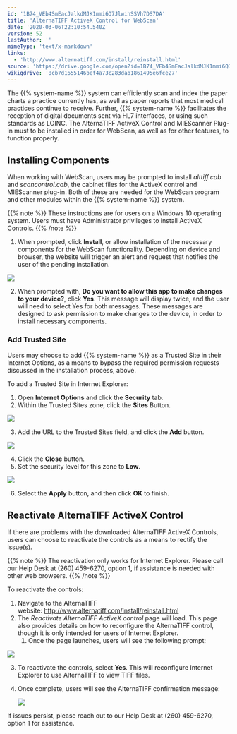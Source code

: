 ```yaml
---
id: '1B74_VEb4SmEacJalkdMJK1mmi6Q7JlwihSSVh7DS7DA'
title: 'AlternaTIFF ActiveX Control for WebScan'
date: '2020-03-06T22:10:54.540Z'
version: 52
lastAuthor: ''
mimeType: 'text/x-markdown'
links:
  - 'http://www.alternatiff.com/install/reinstall.html'
source: 'https://drive.google.com/open?id=1B74_VEb4SmEacJalkdMJK1mmi6Q7JlwihSSVh7DS7DA'
wikigdrive: '8cb7d1655146bef4a73c283dab1861495e6fce27'
---
```

The {{% system-name %}} system can efficiently scan and index the paper charts a practice currently has, as well as paper reports that most medical practices continue to receive. Further, {{% system-name %}} facilitates the reception of digital documents sent via HL7 interfaces, or using such standards as LOINC. The AlternaTIFF ActiveX Control and MIEScanner Plug-in must to be installed in order for WebScan, as well as for other features, to function properly.

## Installing Components

When working with WebScan, users may be prompted to install *alttiff.cab* and *scancontrol.cab*, the cabinet files for the ActiveX control and MIEScanner plug-in. Both of these are needed for the WebScan program and other modules within the {{% system-name %}} system.

{{% note %}}
These instructions are for users on a Windows 10 operating system. Users must have Administrator privileges to install ActiveX Controls.
{{% /note %}}

1. When prompted, click <strong>Install</strong>, or allow installation of the necessary components for the WebScan functionality. Depending on device and browser, the website will trigger an alert and request that notifies the user of the pending installation.

![](../alternatiff-activex-control-for-webscan.assets/209dc1507aa19fc9b9347d65783aa802.jpg)

2. When prompted with, <strong>Do you want to allow this app to make changes to your device?</strong>, click <strong>Yes</strong>. This message will display twice, and the user will need to select Yes for both messages. These messages are designed to ask permission to make changes to the device, in order to install necessary components.

### Add Trusted Site

Users may choose to add {{% system-name %}} as a Trusted Site in their Internet Options, as a means to bypass the required permission requests discussed in the installation process, above.

To add a Trusted Site in Internet Explorer:

1. Open <strong>Internet Options</strong> and click the <strong>Security</strong> tab.
2. Within the Trusted Sites zone, click the <strong>Sites</strong> Button.

![](../alternatiff-activex-control-for-webscan.assets/0bd3490308be54b07582856f3d5e8c6e.jpg)

3. Add the URL to the Trusted Sites field, and click the <strong>Add</strong> button.

![](../alternatiff-activex-control-for-webscan.assets/afe3b86a1b04107fbca4f2d42feb78d3.jpg)

4. Click the <strong>Close</strong> button.
5. Set the security level for this zone to <strong>Low</strong>.

![](../alternatiff-activex-control-for-webscan.assets/489a39656046e9ccf87e6c0caafb731f.jpg)

6. Select the <strong>Apply</strong> button, and then click <strong>OK</strong> to finish.

## Reactivate AlternaTIFF ActiveX Control

If there are problems with the downloaded AlternaTIFF ActiveX Controls, users can choose to reactivate the controls as a means to rectify the issue(s).

{{% note %}}
The reactivation only works for Internet Explorer. Please call our Help Desk at (260) 459-6270, option 1, if assistance is needed with other web browsers.
{{% /note %}}

To reactivate the controls:

1. Navigate to the AlternaTIFF website: http://www.alternatiff.com/install/reinstall.html
2. The <em>Reactivate AlternaTIFF ActiveX control</em> page will load. This page also provides details on how to reconfigure the AlternaTIFF control, though it is only intended for users of Internet Explorer.
    1. Once the page launches, users will see the following prompt:

![](../alternatiff-activex-control-for-webscan.assets/c93d1514034360cb9ccea1795e85e624.png)

3. To reactivate the controls, select <strong>Yes</strong>. This will reconfigure Internet Explorer to use AlternaTIFF to view TIFF files.
4. Once complete, users will see the AlternaTIFF confirmation message:

    ![](../alternatiff-activex-control-for-webscan.assets/3a04ccd75c101d8b225e2a97dfabf34a.png)

If issues persist, please reach out to our Help Desk at (260) 459-6270, option 1 for assistance.
